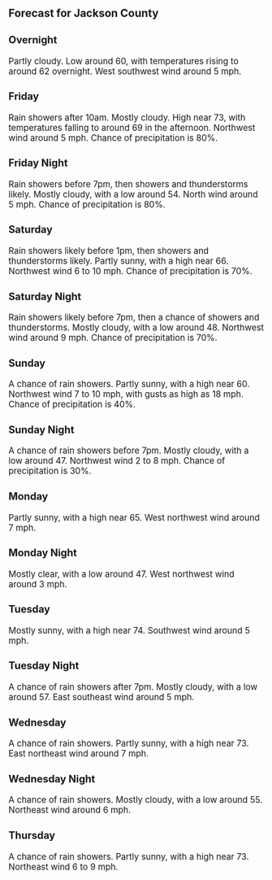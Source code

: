 <div>
   <h2>Forecast for Jackson County</h2>
   <p>
      <div style="font-size:120%">
         <h3>Overnight</h3>Partly cloudy. Low around 60, with temperatures rising to around 62 overnight. West southwest wind around 5 mph.<br></div>
   </p>
   <p>
      <div style="font-size:120%">
         <h3>Friday</h3>Rain showers after 10am. Mostly cloudy. High near 73, with temperatures falling to around 69 in the afternoon. Northwest wind
         around 5 mph. Chance of precipitation is 80%.<br></div>
   </p>
   <p>
      <div style="font-size:120%">
         <h3>Friday Night</h3>Rain showers before 7pm, then showers and thunderstorms likely. Mostly cloudy, with a low around 54. North wind around 5 mph.
         Chance of precipitation is 80%.<br></div>
   </p>
   <p>
      <div style="font-size:120%">
         <h3>Saturday</h3>Rain showers likely before 1pm, then showers and thunderstorms likely. Partly sunny, with a high near 66. Northwest wind 6
         to 10 mph. Chance of precipitation is 70%.<br></div>
   </p>
   <p>
      <div style="font-size:120%">
         <h3>Saturday Night</h3>Rain showers likely before 7pm, then a chance of showers and thunderstorms. Mostly cloudy, with a low around 48. Northwest
         wind around 9 mph. Chance of precipitation is 70%.<br></div>
   </p>
   <p>
      <div style="font-size:120%">
         <h3>Sunday</h3>A chance of rain showers. Partly sunny, with a high near 60. Northwest wind 7 to 10 mph, with gusts as high as 18 mph. Chance
         of precipitation is 40%.<br></div>
   </p>
   <p>
      <div style="font-size:120%">
         <h3>Sunday Night</h3>A chance of rain showers before 7pm. Mostly cloudy, with a low around 47. Northwest wind 2 to 8 mph. Chance of precipitation
         is 30%.<br></div>
   </p>
   <p>
      <div style="font-size:120%">
         <h3>Monday</h3>Partly sunny, with a high near 65. West northwest wind around 7 mph.<br></div>
   </p>
   <p>
      <div style="font-size:120%">
         <h3>Monday Night</h3>Mostly clear, with a low around 47. West northwest wind around 3 mph.<br></div>
   </p>
   <p>
      <div style="font-size:120%">
         <h3>Tuesday</h3>Mostly sunny, with a high near 74. Southwest wind around 5 mph.<br></div>
   </p>
   <p>
      <div style="font-size:120%">
         <h3>Tuesday Night</h3>A chance of rain showers after 7pm. Mostly cloudy, with a low around 57. East southeast wind around 5 mph.<br></div>
   </p>
   <p>
      <div style="font-size:120%">
         <h3>Wednesday</h3>A chance of rain showers. Partly sunny, with a high near 73. East northeast wind around 7 mph.<br></div>
   </p>
   <p>
      <div style="font-size:120%">
         <h3>Wednesday Night</h3>A chance of rain showers. Mostly cloudy, with a low around 55. Northeast wind around 6 mph.<br></div>
   </p>
   <p>
      <div style="font-size:120%">
         <h3>Thursday</h3>A chance of rain showers. Partly sunny, with a high near 73. Northeast wind 6 to 9 mph.<br></div>
   </p>
</div>